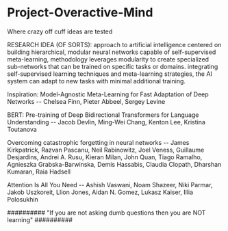 # Project-Overactive-Mind
Where crazy off cuff ideas are tested

RESEARCH IDEA (OF SORTS):
approach to artificial intelligence centered on building hierarchical, modular neural networks capable of self-supervised meta-learning, methodology leverages modularity to create specialized sub-networks that can be trained on specific tasks or domains.
integrating self-supervised learning techniques and meta-learning strategies, the AI system can adapt to new tasks with minimal additional training.


Inspiration:
Model-Agnostic Meta-Learning for Fast Adaptation of Deep Networks -- Chelsea Finn, Pieter Abbeel, Sergey Levine

BERT: Pre-training of Deep Bidirectional Transformers for Language Understanding -- Jacob Devlin, Ming-Wei Chang, Kenton Lee, Kristina Toutanova

Overcoming catastrophic forgetting in neural networks  --   James Kirkpatrick, Razvan Pascanu, Neil Rabinowitz, Joel Veness, Guillaume Desjardins, Andrei A. Rusu, Kieran Milan, John Quan, Tiago Ramalho, Agnieszka Grabska-Barwinska, Demis Hassabis, Claudia Clopath, Dharshan Kumaran, Raia Hadsell

Attention Is All You Need -- Ashish Vaswani, Noam Shazeer, Niki Parmar, Jakob Uszkoreit, Llion Jones, Aidan N. Gomez, Lukasz Kaiser, Illia Polosukhin


                                        
##########          "If you are not asking dumb questions then you are NOT learning"          ##########
